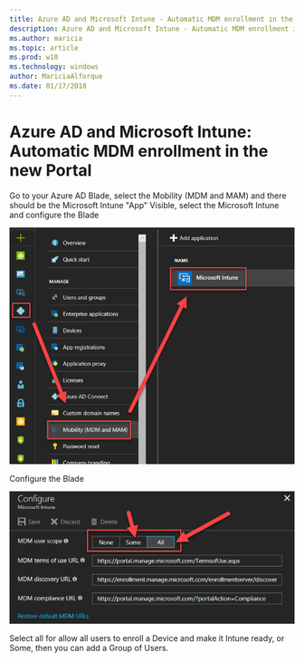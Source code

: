 ```yaml
---
title: Azure AD and Microsoft Intune - Automatic MDM enrollment in the new Portal
description: Azure AD and Microsoft Intune - Automatic MDM enrollment in the new Portal
ms.author: maricia
ms.topic: article
ms.prod: w10
ms.technology: windows
author: MariciaAlforque
ms.date: 01/17/2018
---
```


# Azure AD and Microsoft Intune: Automatic MDM enrollment in the new Portal 

Go to your Azure AD Blade, select the Mobility (MDM and MAM) and there should be the Microsoft Intune "App" Visible, select the Microsoft Intune and configure the Blade 

![How to get to the Blade](images/azure-mdm-intune.png) 

Configure the Blade                                                                      

![Configure the Blade](images/azure-intune-configure-scope.png) 

Select all for allow all users to enroll a Device and make it Intune ready, or Some, then you can add a Group of Users. 
